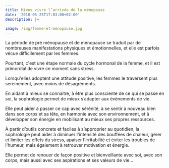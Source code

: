 ```yaml
---
title: Mieux vivre l’arrivée de la ménopause
date: '2018-05-25T17:03:00+02:00'
description: |+

image: /img/femme-et-ménopause.jpg
---
```

La période de pré ménopause et de ménopause se traduit par de nombreuses manifestations physiques et émotionnelles, et elle est parfois vécue difficilement par les femmes.

Pourtant, c'est une étape normale du cycle hormonal de la femme, et il est primordial de vivre ce moment sans stress.

Lorsqu'elles adoptent une attitude positive, les femmes le traversent plus sereinement, avec moins de désagréments.

En aidant à mieux se connaitre, à être plus consciente de ce qui se passe en soi, la sophrologie permet de mieux s’adapter aux évènements de vie.

Elle peut aider à passer ce cap avec sérénité, à se sentir à nouveau bien dans son corps et sa tête, en harmonie avec son environnement, et à développer son énergie en mobilisant au mieux ses propres ressources.

À partir d’outils concrets et faciles à s’approprier au quotidien, la sophrologie peut aider à diminuer l'intensité des bouffées de chaleur, gérer et limiter les effets du stress, apaiser l'irritabilité et éviter les troubles de l'humeur, mais également à retrouver motivation et énergie.

Elle permet de renouer de façon positive et bienveillante avec soi, avec son corps, mais aussi avec ses aspirations et ses valeurs de vie...
